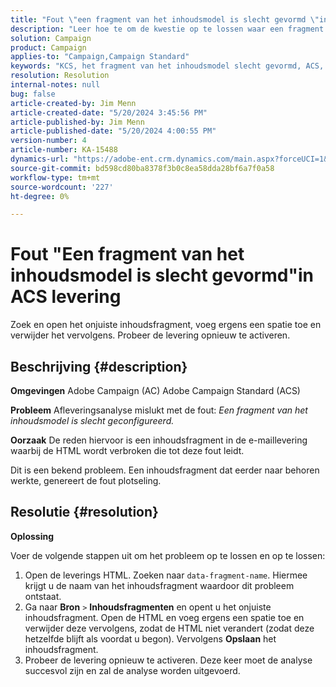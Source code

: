 ```yaml
---
title: "Fout \"een fragment van het inhoudsmodel is slecht gevormd \"in ACS levering"
description: "Leer hoe te om de kwestie op te lossen waar een fragment van het inhoudsmodel slecht wordt gevormd."
solution: Campaign
product: Campaign
applies-to: "Campaign,Campaign Standard"
keywords: "KCS, het fragment van het inhoudsmodel slecht gevormd, ACS, Adobe Campaign Standard, Adobe Campaign, AC, HTML, levering, gegeven-fragment-naam, fout, "
resolution: Resolution
internal-notes: null
bug: false
article-created-by: Jim Menn
article-created-date: "5/20/2024 3:45:56 PM"
article-published-by: Jim Menn
article-published-date: "5/20/2024 4:00:55 PM"
version-number: 4
article-number: KA-15488
dynamics-url: "https://adobe-ent.crm.dynamics.com/main.aspx?forceUCI=1&pagetype=entityrecord&etn=knowledgearticle&id=7c4e1c07-c016-ef11-9f8a-6045bd006268"
source-git-commit: bd598cd80ba8378f3b0c8ea58dda28bf6a7f0a58
workflow-type: tm+mt
source-wordcount: '227'
ht-degree: 0%

---
```


# Fout &quot;Een fragment van het inhoudsmodel is slecht gevormd&quot;in ACS levering


Zoek en open het onjuiste inhoudsfragment, voeg ergens een spatie toe en verwijder het vervolgens. Probeer de levering opnieuw te activeren.

## Beschrijving {#description}


<b>Omgevingen</b>
Adobe Campaign (AC) Adobe Campaign Standard (ACS)

<b>Probleem</b>
Afleveringsanalyse mislukt met de fout: *Een fragment van het inhoudsmodel is slecht geconfigureerd.*

<b>Oorzaak</b>
De reden hiervoor is een inhoudsfragment in de e-maillevering waarbij de HTML wordt verbroken die tot deze fout leidt.

Dit is een bekend probleem. Een inhoudsfragment dat eerder naar behoren werkte, genereert de fout plotseling.


## Resolutie {#resolution}


<b>Oplossing</b>

Voer de volgende stappen uit om het probleem op te lossen en op te lossen:

1. Open de leverings HTML. Zoeken naar `data-fragment-name`. Hiermee krijgt u de naam van het inhoudsfragment waardoor dit probleem ontstaat.
2. Ga naar <b>Bron</b> `>`  <b>Inhoudsfragmenten</b> en opent u het onjuiste inhoudsfragment. Open de HTML en voeg ergens een spatie toe en verwijder deze vervolgens, zodat de HTML niet verandert (zodat deze hetzelfde blijft als voordat u begon). Vervolgens <b>Opslaan</b> het inhoudsfragment.
3. Probeer de levering opnieuw te activeren. Deze keer moet de analyse succesvol zijn en zal de analyse worden uitgevoerd.

